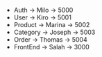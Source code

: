 - Auth -> Milo -> 5000
- User -> Kiro -> 5001
- Product -> Marina -> 5002
- Category -> Joseph -> 5003
- Order -> Thomas -> 5004
- FrontEnd -> Salah -> 3000
